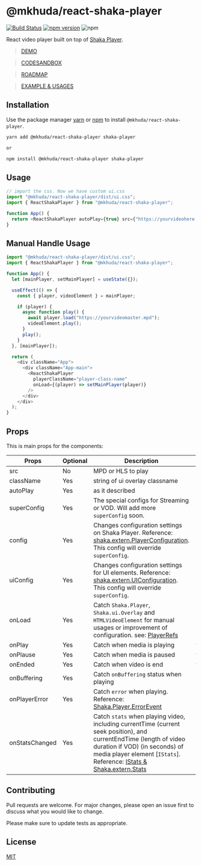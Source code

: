 # @mkhuda/react-shaka-player 
[![Build Status](https://app.travis-ci.com/mkhuda/react-shaka-player.svg?branch=main)](https://app.travis-ci.com/mkhuda/react-shaka-player) [![npm version](https://badge.fury.io/js/%40mkhuda%2Freact-shaka-player.svg)](https://badge.fury.io/js/%40mkhuda%2Freact-shaka-player) ![npm](https://img.shields.io/npm/v/shaka-player?label=shaka-player)

React video player built on top of [Shaka Player](https://github.com/google/shaka-player). 
> [DEMO](https://csb-pygk8-mkhuda.vercel.app/)

> [CODESANDBOX](https://codesandbox.io/s/keen-dewdney-pygk8)

> [ROADMAP](https://github.com/mkhuda/react-shaka-player/wiki/Initial-Roadmap)

> [EXAMPLE & USAGES](https://github.com/mkhuda/react-shaka-player/wiki/Usages-&-Examples)

## Installation

Use the package manager [yarn](https://classic.yarnpkg.com/en/) or [npm](https://www.npmjs.com/) to install `@mkhuda/react-shaka-player`.

```bash
yarn add @mkhuda/react-shaka-player shaka-player

or

npm install @mkhuda/react-shaka-player shaka-player
```

## Usage

```javascript
// import the css. Now we have custom ui.css
import "@mkhuda/react-shaka-player/dist/ui.css";
import { ReactShakaPlayer } from "@mkhuda/react-shaka-player";

function App() {
  return <ReactShakaPlayer autoPlay={true} src={"https://yourvideohere.mpd"} />;
}
```

## Manual Handle Usage

```javascript
import "@mkhuda/react-shaka-player/dist/ui.css";
import { ReactShakaPlayer } from "@mkhuda/react-shaka-player";

function App() {
  let [mainPlayer, setMainPlayer] = useState({});

  useEffect(() => {
    const { player, videoElement } = mainPlayer;

    if (player) {
      async function play() {
        await player.load("https://yourvideomaster.mpd");
        videoElement.play();
      }
      play();
    }
  }, [mainPlayer]);

  return (
    <div className="App">
      <div className="App-main">
        <ReactShakaPlayer
          playerClassName="player-class-name"
          onLoad={(player) => setMainPlayer(player)}
        />
      </div>
    </div>
  );
}
```

## Props

This is main props for the components:

|Props                |Optional       |Description                         |Type                         |
|----------------|--------|-------------------------------|-----------------------------|
|src|No|MPD or HLS to play            |string           |
|className |Yes| string of ui overlay classname | string |
|autoPlay|Yes| as it described | boolean |
|superConfig|Yes|The special configs for Streaming or VOD. Will add more `superConfig` soon.      | string ("STREAMING" / "VOD")            |
|config |Yes|Changes configuration settings on Shaka Player. Reference: [shaka.extern.PlayerConfiguration](https://shaka-player-demo.appspot.com/docs/api/shaka.extern.html#.PlayerConfiguration). This config will override `superConfig`.      | object            |
|uiConfig |Yes|Changes configuration settings for UI elements. Reference: [shaka.extern.UIConfiguration](https://shaka-player-demo.appspot.com/docs/api/shaka.extern.html#.UIConfiguration). This config will override `superConfig`.      | object            |
|onLoad |Yes|Catch `Shaka.Player`, `Shaka.ui.Overlay` and `HTMLVideoElement` for manual usages or improvement of configuration. see: [PlayerRefs](https://github.com/mkhuda/react-shaka-player/blob/c4459e31027a08165007d03c9a08ff8a3e5de3dc/src/types/index.ts#L3) |object: PlayerRefs => func|
|onPlay |Yes|Catch when media is playing |func|
|onPlause |Yes|Catch when media is paused |func|
|onEnded |Yes|Catch when video is end |func|
|onBuffering |Yes|Catch `onBuffering` status when playing |bool => func|
|onPlayerError |Yes|Catch `error` when playing. Reference: [Shaka.Player.ErrorEvent](https://shaka-player-demo.appspot.com/docs/api/shaka.Player.html#.event:ErrorEvent) |{Shaka.extern.Error} => func|
|onStatsChanged |Yes|Catch `stats` when playing video, including currentTime (current seek position), and currentEndTime (length of video duration if VOD) (in seconds) of media player element [`IStats`]. Reference: [IStats & Shaka.extern.Stats](https://shaka-player-demo.appspot.com/docs/api/shaka.extern.html#.Stats) |{Shaka.extern.Stats} => func|

## Contributing

Pull requests are welcome. For major changes, please open an issue first to discuss what you would like to change.

Please make sure to update tests as appropriate.

## License

[MIT](https://choosealicense.com/licenses/mit/)
